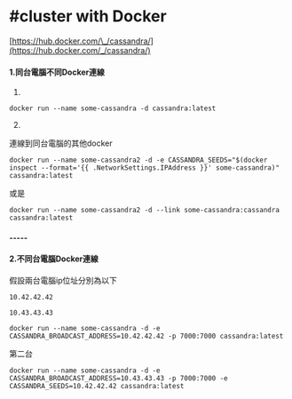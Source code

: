 # \#cluster with Docker

[https://hub.docker.com/\_/cassandra/](https://hub.docker.com/_/cassandra/)

#### 1.同台電腦不同Docker連線

1.

```
docker run --name some-cassandra -d cassandra:latest
```

2.

連線到同台電腦的其他docker

```
docker run --name some-cassandra2 -d -e CASSANDRA_SEEDS="$(docker inspect --format='{{ .NetworkSettings.IPAddress }}' some-cassandra)" cassandra:latest
```

或是

```
docker run --name some-cassandra2 -d --link some-cassandra:cassandra cassandra:latest
```

#### -----

#### 2.不同台電腦Docker連線

假設兩台電腦ip位址分別為以下

`10.42.42.42`

`10.43.43.43`

```
docker run --name some-cassandra -d -e CASSANDRA_BROADCAST_ADDRESS=10.42.42.42 -p 7000:7000 cassandra:latest
```

第二台

```
docker run --name some-cassandra -d -e CASSANDRA_BROADCAST_ADDRESS=10.43.43.43 -p 7000:7000 -e CASSANDRA_SEEDS=10.42.42.42 cassandra:latest
```



